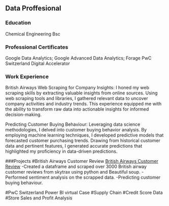 ## Data Proffesional 

### Education
Chemical Engineering Bsc

### Professional Certificates
Google Data Analytics;
Google Advanced Data Analytics;
Forage PwC Switzerland Digital Accelerator

### Work Experience
British Airways 
Web Scraping for Company Insights: I honed my web scraping skills by extracting valuable insights from online sources. Using web scraping tools and libraries, I gathered relevant data to uncover company activities and industry trends. This experience equipped me with the ability to transform raw data into actionable insights for informed decision-making.

Predicting Customer Buying Behaviour: Leveraging data science methodologies, I delved into customer buying behavior analysis. By employing machine learning techniques, I developed predictive models that forecasted customer purchasing trends. Drawing from historical customer data and pertinent features, I generated accurate predictions that highlighted my proficiency in data-driven predictions.

###Projects
#British Airways Customer Review
[British Airways Customer Review](https://github.com/Darkvoltaire/BRITISH-AIRWAYS-AIRLINE-REVIEW-ANALYSIS)
-Created a dataframe and scraped over 3000 British airway customer reviews from skytrax using python and Beautiful soup.
-Performed sentiment analysis on the scrapped data.
-Predicting customer buying behaviour.

#PwC Switzerland Power BI virtual Case
#Supply Chain
#Credit Score Data
#Store Sales and Profit Analysis
